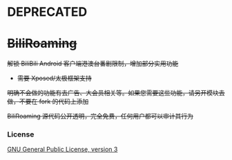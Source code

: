 # DEPRECATED
# ~~BiliRoaming~~
~~解锁 BiliBili Android 客户端港澳台番剧限制，增加部分实用功能~~
- ~~需要 Xposed/太极框架支持~~

~~明确不会做的功能有去广告、大会员相关等。如果您需要这些功能，请另开模块去做，不要在 fork 的代码上添加~~

~~BiliRoaming 源代码公开透明，完全免费，任何用户都可以审计其行为~~

### License
[GNU General Public License, version 3](LICENSE)